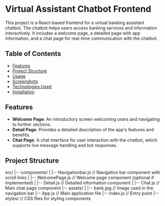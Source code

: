 # Virtual Assistant Chatbot Frontend

This project is a React-based frontend for a virtual banking assistant chatbot. The chatbot helps users access banking services and information interactively. It includes a welcome page, a detailed page with app information, and a chat page for real-time communication with the chatbot.

## Table of Contents
- [Features](#features)
- [Project Structure](#project-structure)
- [Usage](#usage)
- [Screenshots](#screenshots)
- [Technologies Used](#technologies-used)
- [Installation](#installation)

## Features
- **Welcome Page**: An introductory screen welcoming users and navigating to further sections.
- **Detail Page**: Provides a detailed description of the app's features and benefits.
- **Chat Page**: A chat interface for user interaction with the chatbot, which supports live message handling and bot responses.

## Project Structure

src/
|-- components/
|   |-- Navigationbar.js      // Navigation bar component with scroll links
|   |-- WelcomePage.js        // Welcome page component (optional if implemented)
|   |-- Detail.js             // Detailed information component
|   |-- Chat.js               // Main chat page component
|-- assets/
|   |-- bank.jpg              // Image used in the navigation bar
|-- App.js                    // Main application file
|-- index.js                  // Entry point
|-- styles/                   // CSS files for styling components
